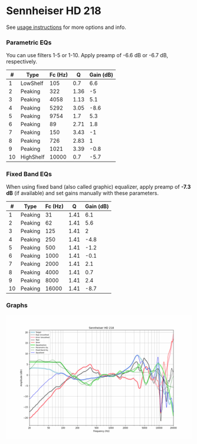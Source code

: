 # Sennheiser HD 218
See [usage instructions](https://github.com/jaakkopasanen/AutoEq#usage) for more options and info.

### Parametric EQs
You can use filters 1-5 or 1-10. Apply preamp of -6.6 dB or -6.7 dB, respectively.

|   # | Type      |   Fc (Hz) |    Q |   Gain (dB) |
|-----|-----------|-----------|------|-------------|
|   1 | LowShelf  |       105 | 0.7  |         6.6 |
|   2 | Peaking   |       322 | 1.36 |        -5   |
|   3 | Peaking   |      4058 | 1.13 |         5.1 |
|   4 | Peaking   |      5292 | 3.05 |        -8.6 |
|   5 | Peaking   |      9754 | 1.7  |         5.3 |
|   6 | Peaking   |        89 | 2.71 |         1.8 |
|   7 | Peaking   |       150 | 3.43 |        -1   |
|   8 | Peaking   |       726 | 2.83 |         1   |
|   9 | Peaking   |      1021 | 3.39 |        -0.8 |
|  10 | HighShelf |     10000 | 0.7  |        -5.7 |

### Fixed Band EQs
When using fixed band (also called graphic) equalizer, apply preamp of **-7.3 dB** (if available) and set gains manually with these parameters.

|   # | Type    |   Fc (Hz) |    Q |   Gain (dB) |
|-----|---------|-----------|------|-------------|
|   1 | Peaking |        31 | 1.41 |         6.1 |
|   2 | Peaking |        62 | 1.41 |         5.6 |
|   3 | Peaking |       125 | 1.41 |         2   |
|   4 | Peaking |       250 | 1.41 |        -4.8 |
|   5 | Peaking |       500 | 1.41 |        -1.2 |
|   6 | Peaking |      1000 | 1.41 |        -0.1 |
|   7 | Peaking |      2000 | 1.41 |         2.1 |
|   8 | Peaking |      4000 | 1.41 |         0.7 |
|   9 | Peaking |      8000 | 1.41 |         2.4 |
|  10 | Peaking |     16000 | 1.41 |        -8.7 |

### Graphs
![](./Sennheiser%20HD%20218.png)

